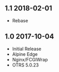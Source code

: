 ## 1.1 2018-02-01 <dave at tiredofit dot ca>

* Rebase

## 1.0 2017-10-04 <dave at tiredofit dot ca>

* Initial Release
* Alpine Edge
* Nginx/FCGIWrap
* OTRS 5.0.23


